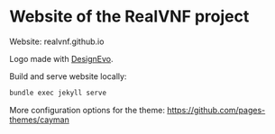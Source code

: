 # Website of the RealVNF project

Website: realvnf.github.io

Logo made with [DesignEvo](https://www.designevo.com/en/).



Build and serve website locally:

```bash
bundle exec jekyll serve
```

More configuration options for the theme: https://github.com/pages-themes/cayman